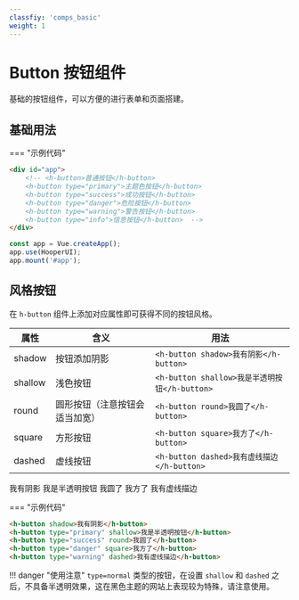 ```yaml
---
classfiy: 'comps_basic'
weight: 1
---
```


# Button 按钮组件

基础的按钮组件，可以方便的进行表单和页面搭建。

## 基础用法

<div id="app">
    <!-- <h-button>普通按钮</h-button>
    <h-button type="primary">主题色按钮</h-button>
    <h-button type="success">成功按钮</h-button>
    <h-button type="danger">危险按钮</h-button>
    <h-button type="warning">警告按钮</h-button>
    <h-button type="info">信息按钮</h-button> -->
</div>
<!-- <script>
Demo(function () {
    const app = Vue.createApp({});
    app.use(HooperUI);
    app.mount('#app');
    console.log('a');
});
</script> -->

=== "示例代码"
```html
<div id="app">
    <!-- <h-button>普通按钮</h-button>
    <h-button type="primary">主题色按钮</h-button>
    <h-button type="success">成功按钮</h-button>
    <h-button type="danger">危险按钮</h-button>
    <h-button type="warning">警告按钮</h-button> 
    <h-button type="info">信息按钮</h-button>  -->
</div>
```
```js
const app = Vue.createApp();
app.use(HooperUI);
app.mount('#app');
```

## 风格按钮

在 `h-button` 组件上添加对应属性即可获得不同的按钮风格。

| 属性 | 含义 | 用法 |
|----|----|----|
| shadow | 按钮添加阴影 | `<h-button shadow>我有阴影</h-button>` |
| shallow | 浅色按钮 | `<h-button shallow>我是半透明按钮</h-button>` |
| round | 圆形按钮（注意按钮会适当加宽） | `<h-button round>我圆了</h-button>` |
| square | 方形按钮 | `<h-button square>我方了</h-button>` |
| dashed | 虚线按钮 | `<h-button dashed>我有虚线描边</h-button>` |

<div id="app2">
    <h-button shadow>我有阴影</h-button>
    <h-button type="primary" shallow>我是半透明按钮</h-button>
    <h-button type="success" round>我圆了</h-button>
    <h-button type="danger" square>我方了</h-button>
    <h-button type="warning" dashed>我有虚线描边</h-button>
</div>
<!-- <script>
Demo(function () {
    const app = Vue.createApp({});
    app.use(HooperUI);
    app.mount('#app2');
});
</script> -->

=== "示例代码"
```html
<h-button shadow>我有阴影</h-button>
<h-button type="primary" shallow>我是半透明按钮</h-button>
<h-button type="success" round>我圆了</h-button>
<h-button type="danger" square>我方了</h-button>
<h-button type="warning" dashed>我有虚线描边</h-button>
```

<div id="app3">
</div>

<script>
// import {createApp} from 'vue'
// const app = createApp({});
// app.use(window.HooperUI);
// app.mount('#app');
// // console.log('a');
// const app2 = createApp({
//     data() {
//         return {
//             colors: {
//                 normal: '普通按钮',
//                 primary: '主题色按钮',
//                 success: '成功按钮',
//                 danger: '危险按钮',
//                 warning: '警告按钮',
//                 info: '信息按钮',
//             }
//         };
//     }
// });
// app2.use(window.HooperUI);
// app2.mount('#app3');
// const app3 = createApp({
//     template: `<div>
//     <div><h-button v-for="(name, color) in colors" :type="color" @click="plus" shadow>{{name}}</h-button></div>
//     <div><h-button v-for="(name, color) in colors" :type="color" @click="plus" shallow>{{name}}</h-button></div>
//     <div><h-button v-for="(name, color) in colors" :type="color" @click="plus" round>{{name}}</h-button></div>
//     <div><h-button v-for="(name, color) in colors" :type="color" @click="plus" dashed>{{name}}</h-button></div>
//     <div><h-button v-for="(name, color) in colors" :type="color" @click="plus" square>{{name}}</h-button></div>
//     </div>`
// });
// app3.use(window.HooperUI);
// app3.mount('#app2');
// console.log(this.use)
</script>

!!! danger "使用注意"
    `type=normal` 类型的按钮，在设置 `shallow` 和 `dashed` 之后，不具备半透明效果，这在黑色主题的网站上表现较为特殊，请注意使用。
